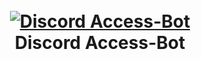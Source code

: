 <h1 align="center">
  <br>
  <a href="https://github.com/Jake8655/Access-Bot"><img src="https://i.imgur.com/5fjov9a.png" alt="Discord Access-Bot"></a>
  <br>
  Discord Access-Bot
  <br>
</h1>
